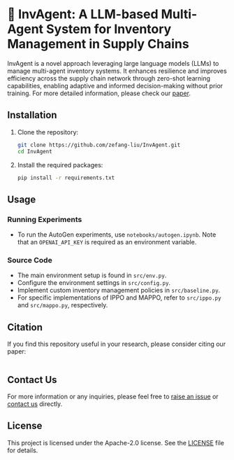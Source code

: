 # :robot: InvAgent: A LLM-based Multi-Agent System for Inventory Management in Supply Chains

InvAgent is a novel approach leveraging large language models (LLMs) to manage multi-agent inventory systems. It enhances resilience and improves efficiency across the supply chain network through zero-shot learning capabilities, enabling adaptive and informed decision-making without prior training. For more detailed information, please check our [paper](https://arxiv.org/abs/2407.11384).

## Installation

1. Clone the repository:

   ```bash
   git clone https://github.com/zefang-liu/InvAgent.git
   cd InvAgent
   ```

2. Install the required packages:

   ```bash
   pip install -r requirements.txt
   ```

## Usage

### Running Experiments

- To run the AutoGen experiments, use `notebooks/autogen.ipynb`. Note that an `OPENAI_API_KEY` is required as an environment variable.

### Source Code

- The main environment setup is found in `src/env.py`.
- Configure the environment settings in `src/config.py`.
- Implement custom inventory management policies in `src/baseline.py`.
- For specific implementations of IPPO and MAPPO, refer to `src/ippo.py` and `src/mappo.py`, respectively.

## Citation

If you find this repository useful in your research, please consider citing our paper:

```
```

## Contact Us

For more information or any inquiries, please feel free to [raise an issue](https://github.com/zefang-liu/InvAgent/issues) or [contact us](mailto:yquan9@gatech.edu) directly.

## License

This project is licensed under the Apache-2.0 license. See the [LICENSE](LICENSE) file for details.
